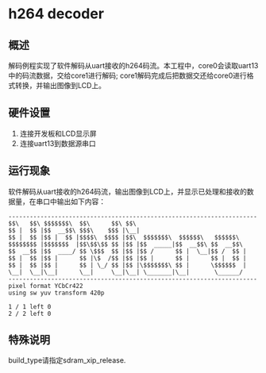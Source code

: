 # h264 decoder
## 概述

解码例程实现了软件解码从uart接收的h264码流。本工程中，core0会读取uart13中的码流数据，交给core1进行解码; core1解码完成后把数据交还给core0进行格式转换，并输出图像到LCD上。

## 硬件设置

1. 连接开发板和LCD显示屏
2. 连接uart13到数据源串口


## 运行现象
软件解码从uart接收的h264码流，输出图像到LCD上，并显示已处理和接收的数据量，在串口中输出如下内容：

```
----------------------------------------------------------------------
$$\   $$\ $$$$$$$\  $$\      $$\ $$\
$$ |  $$ |$$  __$$\ $$$\    $$$ |\__|
$$ |  $$ |$$ |  $$ |$$$$\  $$$$ |$$\  $$$$$$$\  $$$$$$\   $$$$$$\
$$$$$$$$ |$$$$$$$  |$$\$$\$$ $$ |$$ |$$  _____|$$  __$$\ $$  __$$\
$$  __$$ |$$  ____/ $$ \$$$  $$ |$$ |$$ /      $$ |  \__|$$ /  $$ |
$$ |  $$ |$$ |      $$ |\$  /$$ |$$ |$$ |      $$ |      $$ |  $$ |
$$ |  $$ |$$ |      $$ | \_/ $$ |$$ |\$$$$$$$\ $$ |      \$$$$$$  |
\__|  \__|\__|      \__|     \__|\__| \_______|\__|       \______/
----------------------------------------------------------------------
pixel format YCbCr422
using sw yuv transform 420p

1 / 1 left 0
2 / 2 left 0
```
## 特殊说明

build_type请指定sdram_xip_release.


